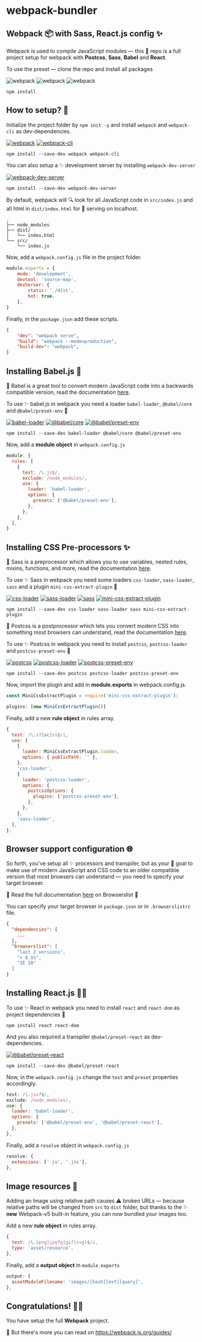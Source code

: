 # webpack-bundler
## Webpack 📦 with Sass, React.js config ✨

Webpack is used to compile JavaScript modules — this 💜 repo is a full project setup for webpack with **Postcss**, **Sass**, **Babel** and **React**.

To use the preset — clone the repo and install all packages

![webpack](https://img.shields.io/static/v1?label=packages&message=16&color=green) ![webpack](https://img.shields.io/static/v1?label=total-files&message=>11K&color=yellowgreen) ![webpack](https://img.shields.io/static/v1?label=total-size&message=65MB&color=blue)
```
npm install
```

## How to setup? 🔮

Initialize the project folder by `npm init -y` and install `webpack` and `webpack-cli` as dev-dependencies.

[![webpack](https://img.shields.io/static/v1?label=webpack&message=v5.66.0&color=green)](https://www.npmjs.com/package/webpack) [![webpack-cli](https://img.shields.io/static/v1?label=webpack-cli&message=v4.9.1&color=blue)](https://www.npmjs.com/package/webpack-cli)
```
npm install --save-dev webpack webpack-cli
```
You can also setup a ✨ development server by installing `webpack-dev-server`

[![webpack-dev-server](https://img.shields.io/static/v1?label=webpack-dev-server&message=v4.7.3&color=red)](https://www.npmjs.com/package/webpack-dev-server)
```
npm install --save-dev webpack-dev-server
```
By default, webpack will 🔍 look for all JavaScript code in `src/index.js` and all html in `dist/index.html` for 📡 serving on localhost.
```
.
├── node_modules
├── dist/
│   └── index.html
└── src/
    └── index.js
```
Now, add a `webpack.config.js` file in the project folder.
```js
module.exports = {
    mode: 'development',
    devtool: 'source-map',
    devServer: {
        static: './dist',
        hot: true,
    },
}
```
Finally, in the `package.json` add these scripts.
```json
{
    "dev": "webpack serve",
    "build": "webpack --mode=production",
    "build-dev": "webpack",
}
```

## Installing Babel.js 💪

🔗 Babel is a great tool to convert modern JavaScript code into a backwards compatible version, read the documentation [here](https://babeljs.io/docs/en/).

To use ✨ babel.js in webpack you need a loader `babel-loader`, `@babel/core` and `@babel/preset-env` 💜

[![babel-loader](https://img.shields.io/static/v1?label=babel-loader&message=v8.2.3&color=green)](https://www.npmjs.com/package/babel-loader) [![@babel/core](https://img.shields.io/static/v1?label=@babel/core&message=v7.16.10&color=blue)](https://www.npmjs.com/package/@babel/core) [![@babel/preset-env](https://img.shields.io/static/v1?label=@babel/preset-env&message=v7.16.10&color=red)](https://www.npmjs.com/package/@babel/preset-env)

```
npm install --save-dev babel-loader @babel/core @babel/preset-env
```
Now, add a **module object** in `webpack.config.js`
```js
module: {
  rules: [
    {
      test: /\.js$/,
      exclude: /node_modules/,
      use: {
        loader: 'babel-loader',
        options: {
          presets: ['@babel/preset-env'],
        },
      },
    },
  ],
}
```

## Installing CSS Pre-processors ✨

🔗 Sass is a preprocessor which allows you to use variables, nested rules, mixins, functions, and more, read the documentation [here](https://sass-lang.com/documentation/syntax).

To use ✨ Sass in webpack you need some loaders `css-loader`, `sass-loader`, `sass` and a plugin `mini-css-extract-plugin` 🧡

[![css-loader](https://img.shields.io/static/v1?label=css-loader&message=v6.5.1&color=blue)](https://www.npmjs.com/package/css-loader) [![sass-loader](https://img.shields.io/static/v1?label=sass-loader&message=v12.4.0&color=blue)](https://www.npmjs.com/package/sass-loader) [![sass](https://img.shields.io/static/v1?label=sass&message=v1.49.0&color=green)](https://www.npmjs.com/package/sass) [![mini-css-extract-plugin](https://img.shields.io/static/v1?label=mini-css-extract-plugin&message=v2.5.2&color=red)](https://www.npmjs.com/package/mini-css-extract-plugin)

```
npm install --save-dev css-loader sass-loader sass mini-css-extract-plugin
```

🔗 Postcss is a postprocessor which lets you convert modern CSS into something most browsers can understand, read the documentation [here](https://postcss.org/).

To use ✨ Postcss in webpack you need to install `postcss`, `postcss-loader` and `postcss-preset-env` 🧡

[![postcss](https://img.shields.io/static/v1?label=postcss&message=v8.4.5&color=green)](https://www.npmjs.com/package/postcss) [![postcss-loader](https://img.shields.io/static/v1?label=postcss-loader&message=v6.2.1&color=blue)](https://www.npmjs.com/package/postcss-loader) [![postcss-preset-env](https://img.shields.io/static/v1?label=postcss-preset-env&message=v7.2.3&color=red)](https://www.npmjs.com/package/postcss-preset-env)
```
npm install --save-dev postcss postcss-loader postcss-preset-env
```
Now, import the plugin and add in **module.exports** in webpack.config.js.
```js
const MiniCssExtractPlugin = require('mini-css-extract-plugin');

plugins: [new MiniCssExtractPlugin()]
```
Finally, add a new **rule object** in rules array.
```js
{
  test: /\.s?[ac]ss$/i,
  use: [
    {
      loader: MiniCssExtractPlugin.loader,
      options: { publicPath: '' },
    },
    'css-loader',
    {
      loader: 'postcss-loader',
      options: {
        postcssOptions: {
          plugins: ['postcss-preset-env'],
        },
      },
    },
    'sass-loader',
  ],
},
```

## Browser support configuration 🌐

So forth, you've setup all ✨ processors and transpiler, but as your 🎯 goal to make use of modern JavaScript and CSS code to an older compatible version that most browsers can understand — you need to specify your target browser.

🔗 Read the full documentation [here](https://github.com/browserslist/browserslist) on Browserslist 💜

You can specify your target browser in `package.json` or in `.browserslistrc` file.
```json
{
  "dependencies": {
    ...
  },
  "browserslist": [
    "last 2 versions",
    "> 0.5%",
    "IE 10"
  ]
}
```

## Installing React.js 🤜🤛

To use ✨ React in webpack you need to install `react` and `react-dom` as project dependencies 🔮
```
npm install react react-dom
```
And you also required a transpiler `@babel/preset-react` as dev-dependencies.

[![@babel/preset-react](https://img.shields.io/static/v1?label=@babel/preset-react&message=v7.16.7&color=red)](https://www.npmjs.com/package/@babel/preset-react)
```
npm install --save-dev @babel/preset-react
```
Now, in the `webpack.config.js` change the `test` and `preset` properties accordingly.
```js
test: /\.jsx?$/,
exclude: /node_modules/,
use: {
  loader: 'babel-loader',
  options: {
    presets: ['@babel/preset-env', '@babel/preset-react'],
  },
},
```
Finally, add a `resolve` object in `webpack.config.js`
```js
resolve: {
  extensions: ['.js', '.jsx'],
},
```

## Image resources 🔗

Adding an Image using relative path causes ⚠️ broken URLs — because relative paths will be changed from `src` to `dist` folder, but thanks to the ✨ **new** Webpack-v5 built-in feature, you can now bundled your images too.

Add a new **rule object** in rules array.
```js
{
  test: /\.(png|jpe?g|gif|svg)$/i,
  type: 'asset/resource',
},
```
Finally, add a **output object** in `module.exports`
```js
output: {
  assetModuleFilename: 'images/[hash][ext][query]',
},
```

## Congratulations! 🥳🎉
You have setup the full **Webpack** project.

🔗 But there's more you can read on https://webpack.js.org/guides/